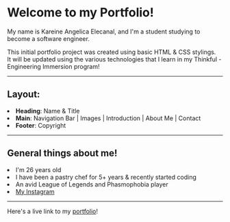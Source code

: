 <h1>Welcome to my Portfolio!</h1>

<p>My name is Kareine Angelica Elecanal, and I'm a student studying to become a software engineer.</p>
This initial portfolio project was created using basic HTML & CSS stylings.<br>
It will be updated using the various technologies that I learn in my Thinkful - Engineering Immersion program!

<hr>

<h2>Layout:</h2>
<li><b>Heading</b>: Name & Title</li>
<li><b>Main</b>: Navigation Bar | Images | Introduction | About Me | Contact</li>
<li><b>Footer</b>: Copyright</li>

<hr>

<h2>General things about me!</h2>
<li>I'm 26 years old</li>
<li>I have been a pastry chef for 5+ years & recently started coding</li>
<li>An avid League of Legends and Phasmophobia player</li>
<li><a href="https://instagram.com/karilyca">My Instagram</a></li>

<hr>
<p>Here's a live link to my <a href="https://kelecanal.github.io/portfolio-ke/">portfolio</a>!</p>

